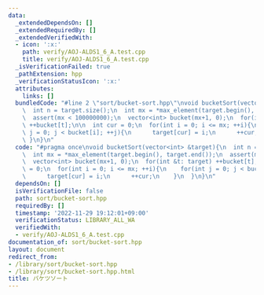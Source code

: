 ```yaml
---
data:
  _extendedDependsOn: []
  _extendedRequiredBy: []
  _extendedVerifiedWith:
  - icon: ':x:'
    path: verify/AOJ-ALDS1_6_A.test.cpp
    title: verify/AOJ-ALDS1_6_A.test.cpp
  _isVerificationFailed: true
  _pathExtension: hpp
  _verificationStatusIcon: ':x:'
  attributes:
    links: []
  bundledCode: "#line 2 \"sort/bucket-sort.hpp\"\nvoid bucketSort(vector<int> &target){\n\
    \  int n = target.size();\n  int mx = *max_element(target.begin(), target.end());\n\
    \  assert(mx < 100000000);\n  vector<int> bucket(mx+1, 0);\n  for(int &t: target)\
    \ ++bucket[t];\n\n  int cur = 0;\n  for(int i = 0; i <= mx; ++i){\n    for(int\
    \ j = 0; j < bucket[i]; ++j){\n      target[cur] = i;\n      ++cur;\n    }\n \
    \ }\n}\n"
  code: "#pragma once\nvoid bucketSort(vector<int> &target){\n  int n = target.size();\n\
    \  int mx = *max_element(target.begin(), target.end());\n  assert(mx < 100000000);\n\
    \  vector<int> bucket(mx+1, 0);\n  for(int &t: target) ++bucket[t];\n\n  int cur\
    \ = 0;\n  for(int i = 0; i <= mx; ++i){\n    for(int j = 0; j < bucket[i]; ++j){\n\
    \      target[cur] = i;\n      ++cur;\n    }\n  }\n}\n"
  dependsOn: []
  isVerificationFile: false
  path: sort/bucket-sort.hpp
  requiredBy: []
  timestamp: '2022-11-29 19:12:01+09:00'
  verificationStatus: LIBRARY_ALL_WA
  verifiedWith:
  - verify/AOJ-ALDS1_6_A.test.cpp
documentation_of: sort/bucket-sort.hpp
layout: document
redirect_from:
- /library/sort/bucket-sort.hpp
- /library/sort/bucket-sort.hpp.html
title: バケツソート
---
```

